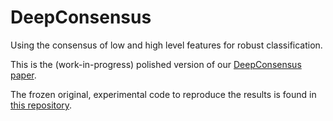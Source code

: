 # DeepConsensus

Using the consensus of low and high level features for robust classification.

This is the (work-in-progress) polished version of our [DeepConsensus paper](https://arxiv.org/abs/1811.07266).

The frozen original, experimental code to reproduce the results is found in [this repository](https://github.com/ychnlgy/DeepConsensus-experimental-FROZEN).
